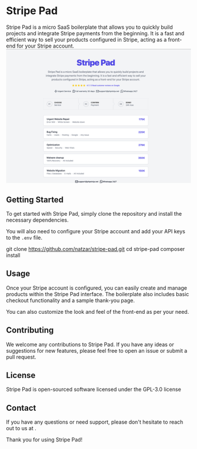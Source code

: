 # Stripe Pad

Stripe Pad is a micro SaaS boilerplate that allows you to quickly build projects and integrate Stripe payments from the beginning. It is a fast and efficient way to sell your products configured in Stripe, acting as a front-end for your Stripe account.
![Stripe Pad Storefront](sample.png "Stripe Pad Sample Image")
## Getting Started

To get started with Stripe Pad, simply clone the repository and install the necessary dependencies.

You will also need to configure your Stripe account and add your API keys to the `.env` file.

  git clone https://github.com/natzar/stripe-pad.git
  cd stripe-pad
  composer install
  
## Usage

Once your Stripe account is configured, you can easily create and manage products within the Stripe Pad interface. The boilerplate also includes basic checkout functionality and a sample thank-you page.

You can also customize the look and feel of the front-end as per your need.

## Contributing

We welcome any contributions to Stripe Pad. If you have any ideas or suggestions for new features, please feel free to open an issue or submit a pull request.

## License

Stripe Pad is open-sourced software licensed under the GPL-3.0 license

## Contact 

If you have any questions or need support, please don't hesitate to reach out to us at <your-email-address> .

Thank you for using Stripe Pad!

